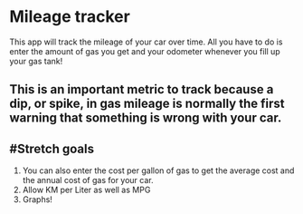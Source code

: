 # Mileage tracker

This app will track the mileage of your car over time. All you have to do is enter the amount of gas you get and your odometer whenever you fill up your gas tank!

This is an important metric to track because a dip, or spike, in gas mileage is normally the first warning that something is wrong with your car.
---
#Stretch goals
---
1. You can also enter the cost per gallon of gas to get the average cost and the annual cost of gas for your car.
2. Allow KM per Liter as well as MPG
3. Graphs!
